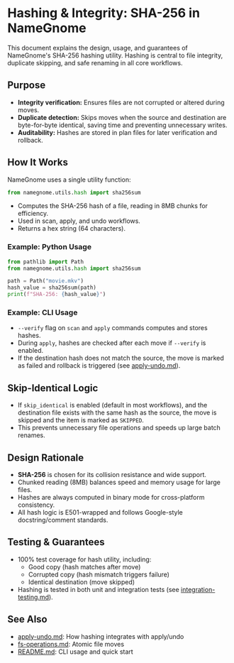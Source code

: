 # Hashing & Integrity: SHA-256 in NameGnome

This document explains the design, usage, and guarantees of NameGnome's
SHA-256 hashing utility. Hashing is central to file integrity, duplicate
skipping, and safe renaming in all core workflows.

## Purpose

- **Integrity verification:** Ensures files are not corrupted or altered during
  moves.
- **Duplicate detection:** Skips moves when the source and destination are
  byte-for-byte identical, saving time and preventing unnecessary writes.
- **Auditability:** Hashes are stored in plan files for later verification and
  rollback.

## How It Works

NameGnome uses a single utility function:

```python
from namegnome.utils.hash import sha256sum
```

- Computes the SHA-256 hash of a file, reading in 8MB chunks for efficiency.
- Used in scan, apply, and undo workflows.
- Returns a hex string (64 characters).

### Example: Python Usage

```python
from pathlib import Path
from namegnome.utils.hash import sha256sum

path = Path("movie.mkv")
hash_value = sha256sum(path)
print(f"SHA-256: {hash_value}")
```

### Example: CLI Usage

- `--verify` flag on `scan` and `apply` commands computes and stores hashes.
- During `apply`, hashes are checked after each move if `--verify` is enabled.
- If the destination hash does not match the source, the move is marked as
  failed and rollback is triggered (see [apply-undo.md](apply-undo.md)).

## Skip-Identical Logic

- If `skip_identical` is enabled (default in most workflows), and the
  destination file exists with the same hash as the source, the move is
  skipped and the item is marked as `SKIPPED`.
- This prevents unnecessary file operations and speeds up large batch renames.

## Design Rationale

- **SHA-256** is chosen for its collision resistance and wide support.
- Chunked reading (8MB) balances speed and memory usage for large files.
- Hashes are always computed in binary mode for cross-platform consistency.
- All hash logic is E501-wrapped and follows Google-style docstring/comment
  standards.

## Testing & Guarantees

- 100% test coverage for hash utility, including:
  - Good copy (hash matches after move)
  - Corrupted copy (hash mismatch triggers failure)
  - Identical destination (move skipped)
- Hashing is tested in both unit and integration tests (see
  [integration-testing.md](integration-testing.md)).

## See Also

- [apply-undo.md](apply-undo.md): How hashing integrates with apply/undo
- [fs-operations.md](fs-operations.md): Atomic file moves
- [README.md](../README.md): CLI usage and quick start 